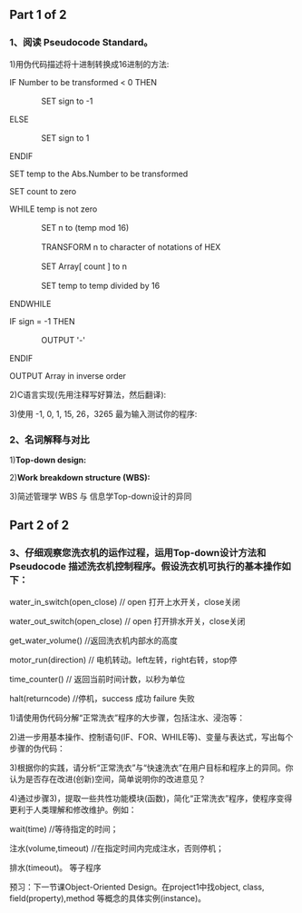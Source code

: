 ## Part 1 of 2

### 1、阅读 Pseudocode Standard。

1)用伪代码描述将十进制转换成16进制的方法:

IF Number to be transformed < 0 THEN

　　　　SET sign to -1

ELSE

　　　　SET sign to 1

ENDIF

SET temp to the Abs.Number to be transformed

SET count to zero

WHILE temp is not zero

　　　　SET n to (temp mod 16)

　　　　TRANSFORM n to character of notations of HEX

　　　　SET Array[ count ] to n

　　　　SET temp to temp divided by 16

ENDWHILE

IF sign = -1 THEN

　　　　OUTPUT '-'

ENDIF

OUTPUT Array in inverse order

2)C语言实现(先用注释写好算法，然后翻译):

3)使用 -1, 0, 1, 15, 26，3265 最为输入测试你的程序:

### 2、名词解释与对比

1)**Top-down design:**

2)**Work breakdown structure (WBS):**

3)简述管理学 WBS 与 信息学Top-down设计的异同


## Part 2 of 2

### 3、仔细观察您洗衣机的运作过程，运用Top-down设计方法和Pseudocode 描述洗衣机控制程序。假设洗衣机可执行的基本操作如下：

water_in_switch(open_close) // open 打开上水开关，close关闭

water_out_switch(open_close) // open 打开排水开关，close关闭

get_water_volume() //返回洗衣机内部水的高度

motor_run(direction) // 电机转动。left左转，right右转，stop停

time_counter() // 返回当前时间计数，以秒为单位

halt(returncode) //停机，success 成功 failure 失败

1)请使用伪代码分解“正常洗衣”程序的大步骤，包括注水、浸泡等：

2)进一步用基本操作、控制语句(IF、FOR、WHILE等)、变量与表达式，写出每个步骤的伪代码：

3)根据你的实践，请分析“正常洗衣”与“快速洗衣”在用户目标和程序上的异同。你认为是否存在改进(创新)空间，简单说明你的改进意见？

4)通过步骤3)，提取一些共性功能模块(函数)，简化“正常洗衣”程序，使程序变得更利于人类理解和修改维护。例如：

wait(time) //等待指定的时间；

注水(volume,timeout) //在指定时间内完成注水，否则停机；

排水(timeout)。 等子程序

预习：下一节课Object-Oriented Design。在project1中找object, class, field(property),method 等概念的具体实例(instance)。